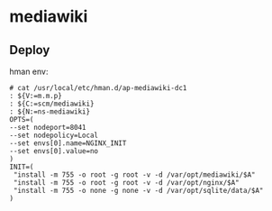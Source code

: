 mediawiki
=========

Deploy
------
hman env:

    # cat /usr/local/etc/hman.d/ap-mediawiki-dc1
    : ${V:=m.m.p}
    : ${C:=scm/mediawiki}
    : ${N:=ns-mediawiki}
    OPTS=(
    --set nodeport=8041
    --set nodepolicy=Local
    --set envs[0].name=NGINX_INIT
    --set envs[0].value=no
    )
    INIT=(
     "install -m 755 -o root -g root -v -d /var/opt/mediawiki/$A"
     "install -m 755 -o root -g root -v -d /var/opt/nginx/$A"
     "install -m 755 -o none -g none -v -d /var/opt/sqlite/data/$A"
    )
